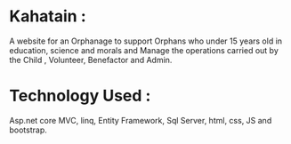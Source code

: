 # Kahatain :
A website for an Orphanage to support Orphans who under 15 years old in education, science and morals and Manage the operations carried out by the Child , Volunteer, Benefactor and Admin.

# Technology Used :
Asp.net core MVC, linq, Entity Framework, Sql Server, html, css, JS and bootstrap.
